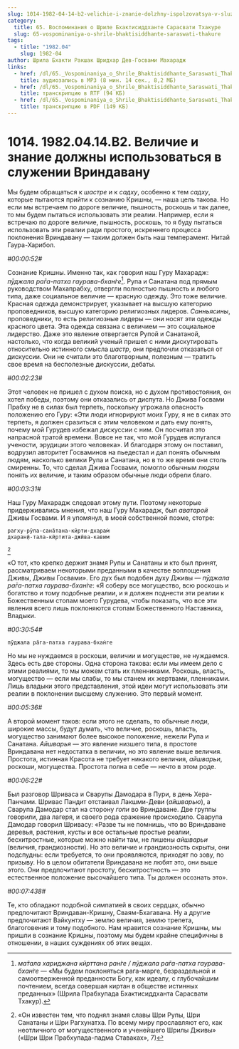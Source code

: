 ```yaml
---
slug: 1014-1982-04-14-b2-velichie-i-znanie-dolzhny-ispolzovatsya-v-sluzhenii-vrindavanu
category:
  title: 65. Воспоминания о Шриле Бхактисиддханте Сарасвати Тхакуре
  slug: 65-vospominaniya-o-shrile-bhaktisiddhante-saraswati-thakure
tags:
  - title: "1982.04"
    slug: 1982-04
author: Шрила Бхакти Ракшак Шридхар Дев-Госвами Махарадж
links:
  - href: /dl/65._Vospominaniya_o_Shrile_Bhaktisiddhante_Saraswati_Thakure/1014_1982.04.14.B2_SridharMj_Velichie_i_znanie_dolzhny_ispol'zovat'sja_v_sluzhenii_Vrindavanu.mp3
    title: аудиозапись в MP3 (8 мин. 14 сек., 8,2 МБ)
  - href: /dl/65._Vospominaniya_o_Shrile_Bhaktisiddhante_Saraswati_Thakure/1014_1982.04.14.B2_SridharMj_Velichie_i_znanie_dolzhny_ispol'zovat'sja_v_sluzhenii_Vrindavanu.rtf
    title: транскрипцию в RTF (94 КБ)
  - href: /dl/65._Vospominaniya_o_Shrile_Bhaktisiddhante_Saraswati_Thakure/1014_1982.04.14.B2_SridharMj_Velichie_i_znanie_dolzhny_ispol'zovat'sja_v_sluzhenii_Vrindavanu.pdf
    title: транскрипцию в PDF (149 КБ)
---
```


# 1014. 1982.04.14.B2. Величие и знание должны использоваться в служении Вриндавану

Мы будем обращаться к *шастре* и к *садху*, особенно к тем *садху*, которые пытаются прийти к сознанию Кришны, — наша цель такова. Но если мы встречаем по дороге величие, пышность, роскошь и так далее, то мы будем пытаться использовать эти реалии. Например, если я встречаю по дороге величие, пышность, роскошь, то я буду пытаться использовать эти реалии ради простого, искреннего процесса поклонения Вриндавану — таким должен быть наш темперамент. Нитай Гаура-Харибол.

*#00:00:52#*

Сознание Кришны. Именно так, как говорил наш Гуру Махарадж: *пӯджала ра̄га-патха гаурава-бхан̇ге*[^_ftn1]. Рупа и Санатана под прямым руководством Махапрабху, отвергли полностью пышность и любого типа, даже социальное величие — красную одежду. Это тоже величие. Красная одежда демонстрирует, указывает на высшую категорию проповедников, высшую категорию религиозных лидеров. *Санньясины*, проповедники, то есть религиозные лидеры — они носят эти одежды красного цвета. Эта одежда связана с величием — это социальное лидерство. Даже это явление отвергается Рупой и Санатаной, настолько, что когда великий ученый пришел с ними дискутировать относительно истинного смысла *шастр*, они предпочли отказаться от дискуссии. Они не считали это благотворным, полезным — тратить свое время на бесполезные дискуссии, дебаты.

*#00:02:23#*

Этот человек не пришел с духом поиска, но с духом противостояния, он хотел победы, поэтому они отказались от диспута. Но Джива Госвами Прабху не в силах был терпеть, поскольку угрожала опасность положению его Гуру: «Эти люди игнорируют моих Гуру, я не в силах это терпеть, я должен сразиться с этим человеком и дать ему понять, почему мой Гурудев избежал дискуссии с ним. Он посчитал это напрасной тратой времени. Вовсе не так, что мой Гурудев испугался учености, эрудиции этого человека». И благодаря этому он поставил, водрузил авторитет Госваминов на пьедестал и дал понять обычным людям, насколько велики Рупа и Санатана, но в то же время они столь смиренны. То, что сделал Джива Госвами, помогло обычным людям понять их величие, и таким образом обычные люди обрели благо.

*#00:03:31#*

Наш Гуру Махарадж следовал этому пути. Поэтому некоторые придерживались мнения, что наш Гуру Махарадж, был *аватарой* Дживы Госвами. И я упомянул, в моей собственной поэме, стотре:

    рагху-рӯпа-сана̄тана-кӣрти-дхарам̇
    дхаран̣ӣ-тала-кӣртита-джӣва-кавим
[^_ftn2]

«О тот, кто крепко держит знамя Рупы и Санатаны и кто был принят, рассматриваем некоторыми преданными в качестве воплощения Дживы, Дживы Госвами». Его дух был подобен духу Дживы — *пӯджала ра̄га-патха гаурава-бхан̇ге*: «Я соберу все могущество, всю роскошь и богатство и тому подобные реалии, и я должен поднести эти реалии к Божественным стопам моего Гурудева, чтобы показать, что все эти явления всего лишь поклоняются стопам Божественного Наставника, Владыки.

*#00:30:54#*

    пӯджала ра̄га-патха гаурава-бхан̇ге

Но мы не нуждаемся в роскоши, величии и могуществе, не нуждаемся. Здесь есть две стороны. Одна сторона такова: если мы имеем дело с этими реалиями, то мы можем стать их пленниками. Роскошь, власть, могущество — если мы слабы, то мы станем их жертвами, пленниками. Лишь владыки этого представления, этой идеи могут использовать эти реалии в поклонении высшему служению. Это первый момент.

*#00:05:36#*

А второй момент таков: если этого не сделать, то обычные люди, широкие массы, будут думать, что величие, роскошь, власть, могущество занимают более высокое положение, нежели Рупа и Санатана. *Айшварья* — это явление низшего типа, в простоте Вриндавана нет недостатка в величии, но это явление выше величия. Простота, истинная Красота не требует никакого величия, *айшварьи*, роскоши, могущества. Простота полна в себе — нечто в этом роде.

*#00:06:22#*

Был разговор Шриваса и Сварупы Дамодара в Пури, в день Хера-Панчами. Шривас Пандит отстаивал Лакшми-Деви (*айшварью*), а Сварупа Дамодар стал на сторону *гопи* во Вриндаване. Две группы говорили, два лагеря, и своего рода сражение происходило. Сварупа Дамодар говорил Шривасу: «Разве ты не помнишь, что во Вриндаване деревья, растения, кусты и все остальные простые реалии, бесхитростные, которые можно найти там, не лишены *айшварьи* (величия, грандиозности). Но это величие и грандиозность скрыты, они подспудны: если требуется, то они проявляются, приходят по зову, по призыву. Но в целом обитатели Вриндавана не любят это, они выше этого. Они предпочитают простоту, бесхитростность — это естественное положение высочайшего типа. Ты должен осознать это».

*#00:07:438#*

Те, кто обладают подобной симпатией в своих сердцах, обычно предпочитают Вриндаван-Кришну, Сваям-Бхагавана. Ну а другие предпочитают Вайкунтху — землю величия, землю трепета, благоговения и тому подобного. Нам нравится сознание Кришны, мы пришли в сознание Кришны, поэтому мы будем крайне специфичны в отношении, в наших суждениях об этих вещах.



[^_ftn1]: *ма̄тала хариджана кӣрттана ран̇ге / пӯджала ра̄га-патха гаурава-бхан̇ге* — «Мы будем поклоняться рага-марге, безраздельной и самоотверженной преданности Богу, как идеалу, с глубочайшим почтением, всегда совершая киртан в обществе истинных преданных» (Шрила Прабхупада Бхактисиддханта Сарасвати Тхакур).

[^_ftn2]: «Он известен тем, что поднял знамя славы Шри Рупы, Шри Санатаны и Шри Рагхунатха. По всему миру прославляют его, как неотличного от могущественного и ученейшего Шрилы Дживы» («Шри Шри Прабхупада-падма Ставаках», 7)

